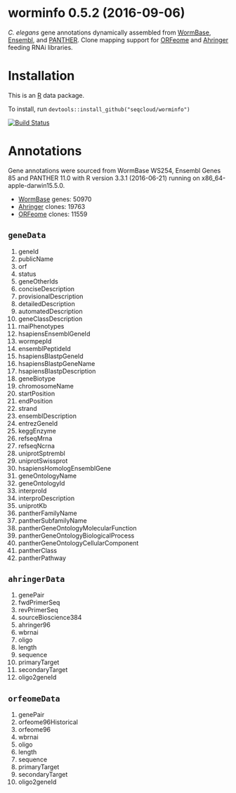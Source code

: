 worminfo 0.5.2 (2016-09-06)
================

*C. elegans* gene annotations dynamically assembled from [WormBase](http://www.wormbase.org), [Ensembl](http://www.ensembl.org/Caenorhabditis_elegans), and [PANTHER](http://pantherdb.org). Clone mapping support for [ORFeome](http://worfdb.dfci.harvard.edu) and [Ahringer](http://www.us.lifesciences.sourcebioscience.com/clone-products/non-mammalian/c-elegans/c-elegans-rnai-library/) feeding RNAi libraries.

Installation
============

This is an [R](https://www.r-project.org) data package.

To install, run `devtools::install_github("seqcloud/worminfo")`

[![Build Status](https://travis-ci.org/seqcloud/worminfo.svg?branch=master)](https://travis-ci.org/seqcloud/worminfo)

Annotations
===========

Gene annotations were sourced from WormBase WS254, Ensembl Genes 85 and PANTHER 11.0 with R version 3.3.1 (2016-06-21) running on x86\_64-apple-darwin15.5.0.

-   [WormBase](http://www.wormbase.org) genes: 50970
-   [Ahringer](http://www.us.lifesciences.sourcebioscience.com/clone-products/non-mammalian/c-elegans/c-elegans-rnai-library/) clones: 19763
-   [ORFeome](http://worfdb.dfci.harvard.edu) clones: 11559

`geneData`
----------

1.  geneId
2.  publicName
3.  orf
4.  status
5.  geneOtherIds
6.  conciseDescription
7.  provisionalDescription
8.  detailedDescription
9.  automatedDescription
10. geneClassDescription
11. rnaiPhenotypes
12. hsapiensEnsemblGeneId
13. wormpepId
14. ensemblPeptideId
15. hsapiensBlastpGeneId
16. hsapiensBlastpGeneName
17. hsapiensBlastpDescription
18. geneBiotype
19. chromosomeName
20. startPosition
21. endPosition
22. strand
23. ensemblDescription
24. entrezGeneId
25. keggEnzyme
26. refseqMrna
27. refseqNcrna
28. uniprotSptrembl
29. uniprotSwissprot
30. hsapiensHomologEnsemblGene
31. geneOntologyName
32. geneOntologyId
33. interproId
34. interproDescription
35. uniprotKb
36. pantherFamilyName
37. pantherSubfamilyName
38. pantherGeneOntologyMolecularFunction
39. pantherGeneOntologyBiologicalProcess
40. pantherGeneOntologyCellularComponent
41. pantherClass
42. pantherPathway

`ahringerData`
--------------

1.  genePair
2.  fwdPrimerSeq
3.  revPrimerSeq
4.  sourceBioscience384
5.  ahringer96
6.  wbrnai
7.  oligo
8.  length
9.  sequence
10. primaryTarget
11. secondaryTarget
12. oligo2geneId

`orfeomeData`
-------------

1.  genePair
2.  orfeome96Historical
3.  orfeome96
4.  wbrnai
5.  oligo
6.  length
7.  sequence
8.  primaryTarget
9.  secondaryTarget
10. oligo2geneId

